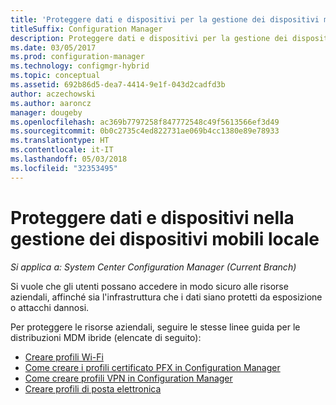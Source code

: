 ```yaml
---
title: 'Proteggere dati e dispositivi per la gestione dei dispositivi mobili locale '
titleSuffix: Configuration Manager
description: Proteggere dati e dispositivi per la gestione dei dispositivi mobili locale in Configuration Manager.
ms.date: 03/05/2017
ms.prod: configuration-manager
ms.technology: configmgr-hybrid
ms.topic: conceptual
ms.assetid: 692b86d5-dea7-4414-9e1f-043d2cadfd3b
author: aczechowski
ms.author: aaroncz
manager: dougeby
ms.openlocfilehash: ac369b7797258f847772548c49f5613566ef3d49
ms.sourcegitcommit: 0b0c2735c4ed822731ae069b4cc1380e89e78933
ms.translationtype: HT
ms.contentlocale: it-IT
ms.lasthandoff: 05/03/2018
ms.locfileid: "32353495"
---
```

# <a name="protect-data-and-devices-in-on-premises-mobile-device-management"></a>Proteggere dati e dispositivi nella gestione dei dispositivi mobili locale

*Si applica a: System Center Configuration Manager (Current Branch)*

Si vuole che gli utenti possano accedere in modo sicuro alle risorse aziendali, affinché sia l'infrastruttura che i dati siano protetti da esposizione o attacchi dannosi.

Per proteggere le risorse aziendali, seguire le stesse linee guida per le distribuzioni MDM ibride (elencate di seguito):

- [Creare profili Wi-Fi](create-wifi-profiles.md)
- [Come creare i profili certificato PFX in Configuration Manager](create-pfx-certificate-profiles.md)
- [Come creare profili VPN in Configuration Manager](create-vpn-profiles.md)
- [Creare profili di posta elettronica](create-exchange-activesync-profiles.md)
